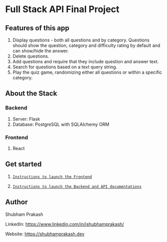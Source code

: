# Full Stack API Final Project

## Features of this app

1) Display questions - both all questions and by category. Questions should show the question, category and difficulty rating by default and can show/hide the answer.
2) Delete questions.
3) Add questions and require that they include question and answer text.
4) Search for questions based on a text query string.
5) Play the quiz game, randomizing either all questions or within a specific category.


## About the Stack

### Backend

1. Server: Flask
2. Database: PostgreSQL with SQLAlchemy ORM

### Frontend

1. React


## Get started

1. [`Instructions to launch the Frontend`](./frontend/README.md)

2. [`Instructions to launch the Backend and API documentations`](./backend/README.md)


## Author
Shubham Prakash

LinkedIn: https://www.linkedin.com/in/ishubhamprakash/

Website: https://shubhamprakash.dev
